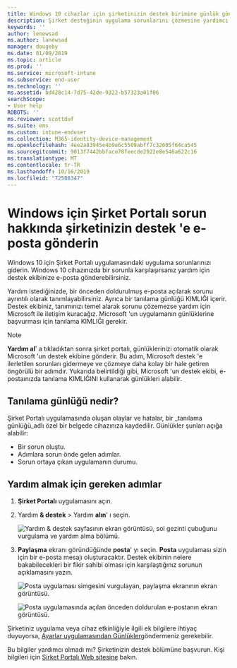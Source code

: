 ```yaml
---
title: Windows 10 cihazlar için şirketinizin destek birimine günlük gönderme | Microsoft Docs
description: Şirket desteğinin uygulama sorunlarını çözmesine yardımcı olmak için e-posta hatası ve günlük ayrıntıları
keywords: ''
author: lenewsad
ms.author: lanewsad
manager: dougeby
ms.date: 01/09/2019
ms.topic: article
ms.prod: ''
ms.service: microsoft-intune
ms.subservice: end-user
ms.technology: ''
ms.assetid: bd428c14-7d75-42de-9322-b57323a01f06
searchScope:
- User help
ROBOTS: ''
ms.reviewer: scottduf
ms.suite: ems
ms.custom: intune-enduser
ms.collection: M365-identity-device-management
ms.openlocfilehash: 4ee2a83945e4b9e6c5509abff7c32605f64ca545
ms.sourcegitcommit: 9013f7442bbface78feecde2922e8e546a622c16
ms.translationtype: MT
ms.contentlocale: tr-TR
ms.lasthandoff: 10/16/2019
ms.locfileid: "72508347"
---
```

# <a name="email-your-company-support-about-problem-from-company-portal-for-windows"></a>Windows için Şirket Portalı sorun hakkında şirketinizin destek 'e e-posta gönderin

Windows 10 için Şirket Portalı uygulamasındaki uygulama sorunlarınızı giderin. Windows 10 cihazınızda bir sorunla karşılaşırsanız yardım için destek ekibinize e-posta gönderebilirsiniz. 

Yardım istediğinizde, bir önceden doldurulmuş e-posta açılarak sorunu ayrıntılı olarak tanımlayabilirsiniz. Ayrıca bir tanılama günlüğü KIMLIĞI içerir. Destek ekibiniz, tanımınızı temel alarak sorunu çözemezse yardım için Microsoft ile iletişim kuracağız. Microsoft 'un uygulamanın günlüklerine başvurması için tanılama KIMLIĞI gerekir.   


> [!Note]
> **Yardım al**' a tıkladıktan sonra şirket portalı, günlüklerinizi otomatik olarak Microsoft 'un destek ekibine gönderir. Bu adım, Microsoft destek 'e ilerletilen sorunları gidermeye ve çözmeye daha kolay bir hale getiren öngörülü bir adımdır. Yukarıda belirtildiği gibi, Microsoft 'un destek ekibi, e-postaınızda tanılama KIMLIĞINI kullanarak günlükleri alabilir.  

## <a name="what-is-a-diagnostic-log"></a>Tanılama günlüğü nedir?

Şirket Portalı uygulamasında oluşan olaylar ve hatalar, bir _tanılama günlüğü_adlı özel bir belgede cihazınıza kaydedilir. Günlükler şunları açığa alabilir:  
* Bir sorun oluştu.  
* Adımlara sorun önde gelen adımlar.  
* Sorun ortaya çıkan uygulamanın durumu.   

## <a name="steps-to-get-help"></a>Yardım almak için gereken adımlar  

1. **Şirket Portalı** uygulamasını açın.
2. Yardım **& destek** > Yardım **alın**' ı seçin.  

   ![Yardım & destek sayfasının ekran görüntüsü, sol gezinti çubuğunu vurgulama ve yardım alma bölümü.](./media/1812_UCP_Help_Support_Get_Help_Logs.png)    

3. **Paylaşma** ekranı göründüğünde **posta**' yı seçin. **Posta** uygulaması sizin için bir e-posta mesajı oluşturacaktır. Destek ekibinin nelere bakabilecekleri bir fikir sahibi olması için karşılaştığınız sorunun açıklamasını yazın.  

   ![Posta uygulaması simgesini vurgulayan, paylaşma ekranının ekran görüntüsü.](./media/1811_Mail_Logs_Windows_CPapp.png)  


   ![Posta uygulamasında açılan önceden doldurulan e-postanın ekran görüntüsü.](./media/1811_Get_Help_Email_Windows_CPapp.png)  

Şirketiniz uygulama veya cihaz etkinliğiyle ilgili ek bilgilere ihtiyaç duyuyorsa, [Ayarlar uygulamasından Günlükler](send-logs-to-your-it-admin-settings-windows.md)göndermeniz gerekebilir.  

Bu bilgiler yardımcı olmadı mı? Şirketinizin destek bölümüne başvurun. Kişi bilgileri için [Şirket Portalı Web sitesine](https://go.microsoft.com/fwlink/?linkid=2010980) bakın.  
